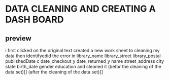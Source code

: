 # DATA CLEANING AND CREATING A DASH BOARD

## preview 
i first clicked on the original text created a new work sheet to cleaning my data then identifyedid	the error in library_name	library_street		library_postal	publishedDate	c	date_checkout_y	date_returned_y	name	street_address	city	state		birth_date	gender	education and cleaned it 
(befor the cleaning of the data set)[]
(after the cleaning of the data set)[]